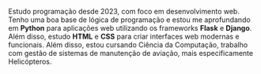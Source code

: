 
Estudo programação desde 2023, com foco em desenvolvimento web. 
Tenho uma boa base de lógica de programação e estou me aprofundando em **Python** para aplicações web utilizando os frameworks **Flask** e **Django**. 
Além disso, estudo **HTML** e **CSS** para criar interfaces web modernas e funcionais.
Além disso, estou cursando Ciência da Computação, trabalho com gestão de sistemas de manutenção de aviação, mais especificamente Helicópteros.
